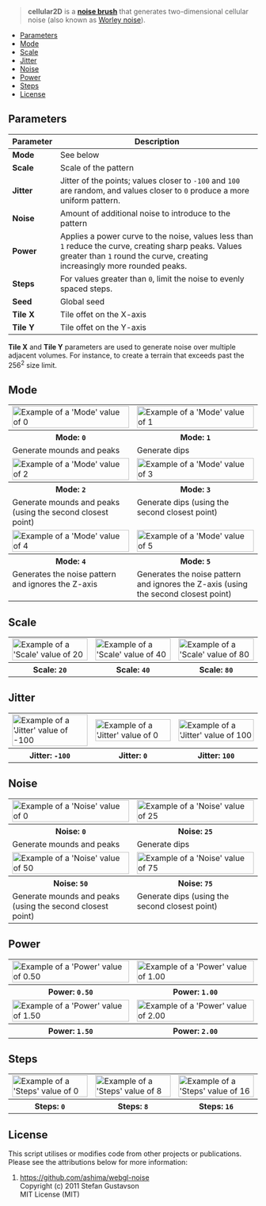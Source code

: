 > **cellular2D** is a **[noise brush](Noise-Brushes)** that generates two-dimensional cellular noise (also known as [Worley noise](https://en.wikipedia.org/wiki/Worley_noise)).

<!-- TOC -->
- [Parameters](#parameters)
- [Mode](#mode)
- [Scale](#scale)
- [Jitter](#jitter)
- [Noise](#noise)
- [Power](#power)
- [Steps](#steps)
- [License](#license)

## Parameters

Parameter | Description
--------- | -----------
**Mode**   | See below
**Scale**  | Scale of the pattern
**Jitter** | Jitter of the points; values closer to `-100` and `100` are random, and values closer to `0` produce a more uniform pattern.
**Noise**  | Amount of additional noise to introduce to the pattern
**Power**  | Applies a power curve to the noise, values less than `1` reduce the curve, creating sharp peaks. Values greater than `1` round the curve, creating increasingly more rounded peaks.
**Steps**  | For values greater than `0`, limit the noise to evenly spaced steps.
**Seed**   | Global seed
**Tile X** | Tile offet on the X-axis
**Tile Y** | Tile offet on the Y-axis

**Tile X** and **Tile Y** parameters are used to generate noise over multiple adjacent volumes. For instance, to create a terrain that exceeds past the 256<sup>2</sup> size limit.

## Mode

<!-- SAMPLE cellular2D_mode 2 -->
<table>
	<tr>
		<td width="50%"><img width="100%" src="https://s3.amazonaws.com/misc.lachlanmcdonald.com/magicavoxel-shaders/0.11.2/cellular2D_mode0_compressed.jpg" alt="Example of a 'Mode' value of 0"></td>
		<td width="50%"><img width="100%" src="https://s3.amazonaws.com/misc.lachlanmcdonald.com/magicavoxel-shaders/0.11.2/cellular2D_mode1_compressed.jpg" alt="Example of a 'Mode' value of 1"></td>
	</tr>
	<tr>
		<th>Mode: <code>0</code></th>
		<th>Mode: <code>1</code></th>
	</tr>
	<tr>
		<td valign="top">Generate mounds and peaks</td>
		<td valign="top">Generate dips</td>
	</tr>
	<tr>
		<td width="50%"><img width="100%" src="https://s3.amazonaws.com/misc.lachlanmcdonald.com/magicavoxel-shaders/0.11.2/cellular2D_mode2_compressed.jpg" alt="Example of a 'Mode' value of 2"></td>
		<td width="50%"><img width="100%" src="https://s3.amazonaws.com/misc.lachlanmcdonald.com/magicavoxel-shaders/0.11.2/cellular2D_mode3_compressed.jpg" alt="Example of a 'Mode' value of 3"></td>
	</tr>
	<tr>
		<th>Mode: <code>2</code></th>
		<th>Mode: <code>3</code></th>
	</tr>
	<tr>
		<td valign="top">Generate mounds and peaks (using the second closest point)</td>
		<td valign="top">Generate dips (using the second closest point)</td>
	</tr>
	<tr>
		<td width="50%"><img width="100%" src="https://s3.amazonaws.com/misc.lachlanmcdonald.com/magicavoxel-shaders/0.11.2/cellular2D_mode4_compressed.jpg" alt="Example of a 'Mode' value of 4"></td>
		<td width="50%"><img width="100%" src="https://s3.amazonaws.com/misc.lachlanmcdonald.com/magicavoxel-shaders/0.11.2/cellular2D_mode5_compressed.jpg" alt="Example of a 'Mode' value of 5"></td>
	</tr>
	<tr>
		<th>Mode: <code>4</code></th>
		<th>Mode: <code>5</code></th>
	</tr>
	<tr>
		<td valign="top">Generates the noise pattern and ignores the Z-axis</td>
		<td valign="top">Generates the noise pattern and ignores the Z-axis (using the second closest point)</td>
	</tr>
</table>
<!-- END -->

## Scale

<!-- SAMPLE cellular2D_scale 3 -->
<table>
	<tr>
		<td width="33.33%"><img width="100%" src="https://s3.amazonaws.com/misc.lachlanmcdonald.com/magicavoxel-shaders/0.11.2/cellular2D_scale20_compressed.jpg" alt="Example of a 'Scale' value of 20"></td>
		<td width="33.33%"><img width="100%" src="https://s3.amazonaws.com/misc.lachlanmcdonald.com/magicavoxel-shaders/0.11.2/cellular2D_scale40_compressed.jpg" alt="Example of a 'Scale' value of 40"></td>
		<td width="33.33%"><img width="100%" src="https://s3.amazonaws.com/misc.lachlanmcdonald.com/magicavoxel-shaders/0.11.2/cellular2D_scale80_compressed.jpg" alt="Example of a 'Scale' value of 80"></td>
	</tr>
	<tr>
		<th>Scale: <code>20</code></th>
		<th>Scale: <code>40</code></th>
		<th>Scale: <code>80</code></th>
	</tr>
</table>
<!-- END -->

## Jitter

<!-- SAMPLE cellular2D_jitter 3 -->
<table>
	<tr>
		<td width="33.33%"><img width="100%" src="https://s3.amazonaws.com/misc.lachlanmcdonald.com/magicavoxel-shaders/0.11.2/cellular2D_jitter-100_compressed.jpg" alt="Example of a 'Jitter' value of -100"></td>
		<td width="33.33%"><img width="100%" src="https://s3.amazonaws.com/misc.lachlanmcdonald.com/magicavoxel-shaders/0.11.2/cellular2D_jitter0_compressed.jpg" alt="Example of a 'Jitter' value of 0"></td>
		<td width="33.33%"><img width="100%" src="https://s3.amazonaws.com/misc.lachlanmcdonald.com/magicavoxel-shaders/0.11.2/cellular2D_jitter100_compressed.jpg" alt="Example of a 'Jitter' value of 100"></td>
	</tr>
	<tr>
		<th>Jitter: <code>-100</code></th>
		<th>Jitter: <code>0</code></th>
		<th>Jitter: <code>100</code></th>
	</tr>
</table>
<!-- END -->

## Noise

<!-- SAMPLE cellular2D_noise 2 -->
<table>
	<tr>
		<td width="50%"><img width="100%" src="https://s3.amazonaws.com/misc.lachlanmcdonald.com/magicavoxel-shaders/0.11.2/cellular2D_noise0_compressed.jpg" alt="Example of a 'Noise' value of 0"></td>
		<td width="50%"><img width="100%" src="https://s3.amazonaws.com/misc.lachlanmcdonald.com/magicavoxel-shaders/0.11.2/cellular2D_noise25_compressed.jpg" alt="Example of a 'Noise' value of 25"></td>
	</tr>
	<tr>
		<th>Noise: <code>0</code></th>
		<th>Noise: <code>25</code></th>
	</tr>
	<tr>
		<td valign="top">Generate mounds and peaks</td>
		<td valign="top">Generate dips</td>
	</tr>
	<tr>
		<td width="50%"><img width="100%" src="https://s3.amazonaws.com/misc.lachlanmcdonald.com/magicavoxel-shaders/0.11.2/cellular2D_noise50_compressed.jpg" alt="Example of a 'Noise' value of 50"></td>
		<td width="50%"><img width="100%" src="https://s3.amazonaws.com/misc.lachlanmcdonald.com/magicavoxel-shaders/0.11.2/cellular2D_noise75_compressed.jpg" alt="Example of a 'Noise' value of 75"></td>
	</tr>
	<tr>
		<th>Noise: <code>50</code></th>
		<th>Noise: <code>75</code></th>
	</tr>
	<tr>
		<td valign="top">Generate mounds and peaks (using the second closest point)</td>
		<td valign="top">Generate dips (using the second closest point)</td>
	</tr>
</table>
<!-- END -->

## Power

<!-- SAMPLE cellular2D_power 2 -->
<table>
	<tr>
		<td width="50%"><img width="100%" src="https://s3.amazonaws.com/misc.lachlanmcdonald.com/magicavoxel-shaders/0.11.2/cellular2D_power050_compressed.jpg" alt="Example of a 'Power' value of 0.50"></td>
		<td width="50%"><img width="100%" src="https://s3.amazonaws.com/misc.lachlanmcdonald.com/magicavoxel-shaders/0.11.2/cellular2D_power100_compressed.jpg" alt="Example of a 'Power' value of 1.00"></td>
	</tr>
	<tr>
		<th>Power: <code>0.50</code></th>
		<th>Power: <code>1.00</code></th>
	</tr>
	<tr>
		<td width="50%"><img width="100%" src="https://s3.amazonaws.com/misc.lachlanmcdonald.com/magicavoxel-shaders/0.11.2/cellular2D_power150_compressed.jpg" alt="Example of a 'Power' value of 1.50"></td>
		<td width="50%"><img width="100%" src="https://s3.amazonaws.com/misc.lachlanmcdonald.com/magicavoxel-shaders/0.11.2/cellular2D_power200_compressed.jpg" alt="Example of a 'Power' value of 2.00"></td>
	</tr>
	<tr>
		<th>Power: <code>1.50</code></th>
		<th>Power: <code>2.00</code></th>
	</tr>
</table>
<!-- END -->

## Steps

<!-- SAMPLE cellular2D_steps 3 -->
<table>
	<tr>
		<td width="33.33%"><img width="100%" src="https://s3.amazonaws.com/misc.lachlanmcdonald.com/magicavoxel-shaders/0.11.2/cellular2D_steps0_compressed.jpg" alt="Example of a 'Steps' value of 0"></td>
		<td width="33.33%"><img width="100%" src="https://s3.amazonaws.com/misc.lachlanmcdonald.com/magicavoxel-shaders/0.11.2/cellular2D_steps8_compressed.jpg" alt="Example of a 'Steps' value of 8"></td>
		<td width="33.33%"><img width="100%" src="https://s3.amazonaws.com/misc.lachlanmcdonald.com/magicavoxel-shaders/0.11.2/cellular2D_steps16_compressed.jpg" alt="Example of a 'Steps' value of 16"></td>
	</tr>
	<tr>
		<th>Steps: <code>0</code></th>
		<th>Steps: <code>8</code></th>
		<th>Steps: <code>16</code></th>
	</tr>
</table>
<!-- END -->

## License

This script utilises or modifies code from other projects or publications.
Please see the attributions below for more information:

1. https://github.com/ashima/webgl-noise  
   Copyright (c) 2011 Stefan Gustavson  
   MIT License (MIT)

